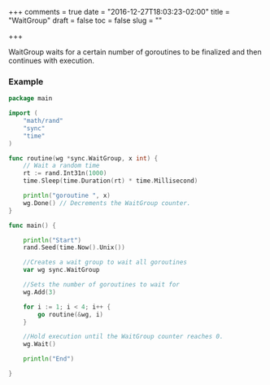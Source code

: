 +++
comments = true
date = "2016-12-27T18:03:23-02:00"
title = "WaitGroup"
draft = false
toc = false
slug = ""

+++

WaitGroup waits for a certain number of goroutines to be finalized and then continues with execution.

### Example

```go
package main

import (
	"math/rand"
	"sync"
	"time"
)

func routine(wg *sync.WaitGroup, x int) {
	// Wait a random time
	rt := rand.Int31n(1000)
	time.Sleep(time.Duration(rt) * time.Millisecond)

	println("goroutine ", x)
	wg.Done() // Decrements the WaitGroup counter.
}

func main() {

	println("Start")
	rand.Seed(time.Now().Unix())

	//Creates a wait group to wait all goroutines
	var wg sync.WaitGroup

	//Sets the number of goroutines to wait for
	wg.Add(3)

	for i := 1; i < 4; i++ {
		go routine(&wg, i)
	}

	//Hold execution until the WaitGroup counter reaches 0.
	wg.Wait()

	println("End")

}
```